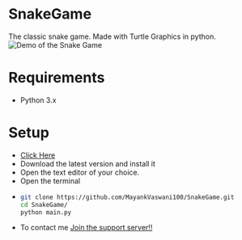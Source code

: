 # SnakeGame

The classic snake game. Made with Turtle Graphics in python.
<br />
![Demo of the Snake Game](https://media.giphy.com/media/EoN9BhGMs6CvxJ9EBc/giphy.gif)

# Requirements
- Python 3.x

# Setup
* [Click Here](https://python.org/downloads)
* Download the latest version and install it
* Open the text editor of your choice.
* Open the terminal
* ```bash
  git clone https://github.com/MayankVaswani100/SnakeGame.git
  cd SnakeGame/
  python main.py
  ```
* To contact me [Join the support server!!](https://discord.gg/nZTfXVkwg7 "Support Server")
